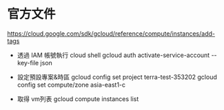 # 官方文件
https://cloud.google.com/sdk/gcloud/reference/compute/instances/add-tags

* 透過 IAM 帳號執行 cloud shell
gcloud auth activate-service-account  --key-file json

* 設定預設專案&時區
gcloud config set project terra-test-353202
gcloud config set compute/zone asia-east1-c

* 取得 vm列表
gcloud compute instances list

